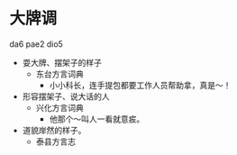 # 大牌调
da6 pae2 dio5
+ 耍大牌、摆架子的样子
  * 东台方言词典
    - 小小科长，连手提包都要工作人员帮助拿，真是～！
+ 形容摆架子、说大话的人
  * 兴化方言词典
    - 他那个～叫人一看就意㽹。
+ 道貌岸然的样子。
  * 泰县方言志
